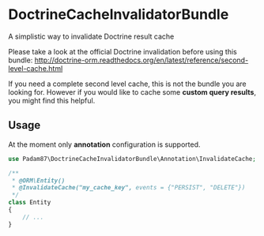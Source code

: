 # DoctrineCacheInvalidatorBundle
A simplistic way to invalidate Doctrine result cache

Please take a look at the official Doctrine invalidation before using this bundle:
http://doctrine-orm.readthedocs.org/en/latest/reference/second-level-cache.html

If you need a complete second level cache, this is not the bundle you are looking for. However if you would like to cache some **custom query results**, you might find this helpful.

## Usage

At the moment only **annotation** configuration is supported.

```php
use Padam87\DoctrineCacheInvalidatorBundle\Annotation\InvalidateCache;

/**
 * @ORM\Entity()
 * @InvalidateCache("my_cache_key", events = {"PERSIST", "DELETE"})
 */
class Entity
{
    // ...
}
```
